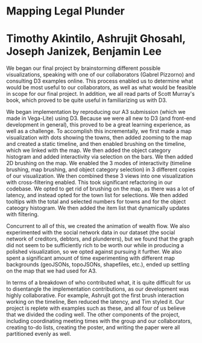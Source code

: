 # Mapping Legal Plunder
# Timothy Akintilo, Ashrujit Ghosahl, Joseph Janizek, Benjamin Lee

We began our final project by brainstorming different possible visualizations, speaking with one of our collaborators (Gabrel Pizzorno) and consulting D3 examples online.  This process enabled us to determine what would be most useful to our collaborators, as well as what would be feasible in scope for our final project.  In addition, we all read parts of Scott Murray's book, which proved to be quite useful in familiarizing us with D3.

We began implementation by reproducing our A3 submission (which we made in Vega-Lite) using D3.  Because we were all new to D3 (and front-end development in general), this proved to be a great learning experience, as well as a challenge.  To accomplish this incrementally, we first made a map visualization with dots showing the towns, then added zooming to the map and created a static timeline, and then enabled brushing on the timeline, which we linked with the map.  We then added the object category histogram and added interactivity via selection on the bars.  We then added 2D brushing on the map.  We enabled the 3 modes of interactivity (timeline brushing, map brushing, and object category selection) in 3 different copies of our visualization.  We then combined these 3 views into one visualization with cross-filtering enabled.  This took significant refactoring in our codebase.  We opted to get rid of brushing on the map, as there was a lot of latency, and instead opted for the town list for selections.  We then added tooltips with the total and selected numbers for towns and for the object cateogry histogram.  We then added the item list that dynamically updates with filtering.  

Concurrent to all of this, we created the animation of wealth flow.  We also experimented with the social network data in our dataset (the social network of creditors, debtors, and plunderers), but we found that the graph did not seem to be sufficiently rich to be worth our while in producing a polished visualization, so we opted against pursuing it further.  We also spent a significant amount of time experimenting with different map backgrounds (geoJSONs, topoJSONs, shapefiles, etc.), ended up settling on the map that we had used for A3.  

In terms of a breakdown of who contributed what, it is quite difficult for us to disentangle the implementation contributions, as our development was highly collaborative.  For example, Ashrujit got the first brush interaction working on the timeline, Ben reduced the latency, and Tim styled it.  Our project is replete with examples such as these, and all four of us believe that we divided the coding well.  The other components of the project, including coordinating meeting times with the group and our collaborators, creating to-do lists, creating the poster, and writing the paper were all partitioned evenly as well.  
